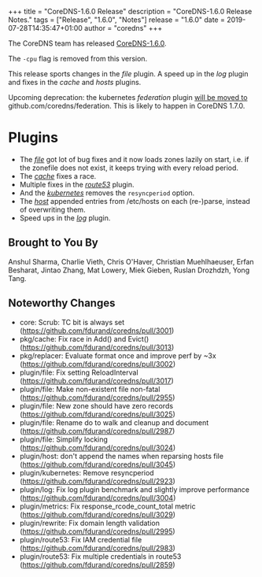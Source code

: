 +++
title = "CoreDNS-1.6.0 Release"
description = "CoreDNS-1.6.0 Release Notes."
tags = ["Release", "1.6.0", "Notes"]
release = "1.6.0"
date = 2019-07-28T14:35:47+01:00
author = "coredns"
+++

The CoreDNS team has released
[CoreDNS-1.6.0](https://github.com/fdurand/coredns/releases/tag/v1.6.0).

The `-cpu` flag is removed from this version.

This release sports changes in the *file* plugin. A speed up in the *log* plugin and fixes in the
*cache* and *hosts* plugins.

Upcoming deprecation: the kubernetes *federation* plugin [will be moved
to](https://github.com/fdurand/coredns/issues/3041) github.com/coredns/federation. This is likely to
happen in CoreDNS 1.7.0.

# Plugins

* The [*file*](/plugins/file) got lot of bug fixes and it now loads zones lazily on start, i.e. if the zonefile
  does not exist, it keeps trying with every reload period.
* The [*cache*](/plugins/cache) fixes a race.
* Multiple fixes in the [*route53*](/plugins/route53) plugin.
* And the [*kubernetes*](/plugins/kubernetes) removes the `resyncperiod` option.
* The [*host*](/plugins/host) appended entries from /etc/hosts on each (re-)parse, instead of
  overwriting them.
* Speed ups in the [*log*](/plugins/log) plugin.

## Brought to You By

Anshul Sharma,
Charlie Vieth,
Chris O'Haver,
Christian Muehlhaeuser,
Erfan Besharat,
Jintao Zhang,
Mat Lowery,
Miek Gieben,
Ruslan Drozhdzh,
Yong Tang.

## Noteworthy Changes

* core: Scrub: TC bit is always set (https://github.com/fdurand/coredns/pull/3001)
* pkg/cache: Fix race in Add() and Evict() (https://github.com/fdurand/coredns/pull/3013)
* pkg/replacer: Evaluate format once and improve perf by ~3x (https://github.com/fdurand/coredns/pull/3002)
* plugin/file: Fix setting ReloadInterval (https://github.com/fdurand/coredns/pull/3017)
* plugin/file: Make non-existent file non-fatal (https://github.com/fdurand/coredns/pull/2955)
* plugin/file: New zone should have zero records (https://github.com/fdurand/coredns/pull/3025)
* plugin/file: Rename do to walk and cleanup and document (https://github.com/fdurand/coredns/pull/2987)
* plugin/file: Simplify locking (https://github.com/fdurand/coredns/pull/3024)
* plugin/host: don't append the names when reparsing hosts file (https://github.com/fdurand/coredns/pull/3045)
* plugin/kubernetes: Remove resyncperiod (https://github.com/fdurand/coredns/pull/2923)
* plugin/log: Fix log plugin benchmark and slightly improve performance (https://github.com/fdurand/coredns/pull/3004)
* plugin/metrics: Fix response_rcode_count_total metric (https://github.com/fdurand/coredns/pull/3029)
* plugin/rewrite: Fix domain length validation (https://github.com/fdurand/coredns/pull/2995)
* plugin/route53: Fix IAM credential file (https://github.com/fdurand/coredns/pull/2983)
* plugin/route53: Fix multiple credentials in route53 (https://github.com/fdurand/coredns/pull/2859)

